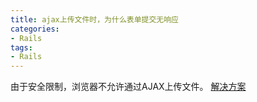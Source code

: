 ```yaml
---
title: ajax上传文件时，为什么表单提交无响应
categories:
- Rails
tags:
- Rails
---
```


由于安全限制，浏览器不允许通过AJAX上传文件。
[解决方案](https://www.alfajango.com/blog/new-ajax-aborted-rails-jquery-ujs-callbacks/)